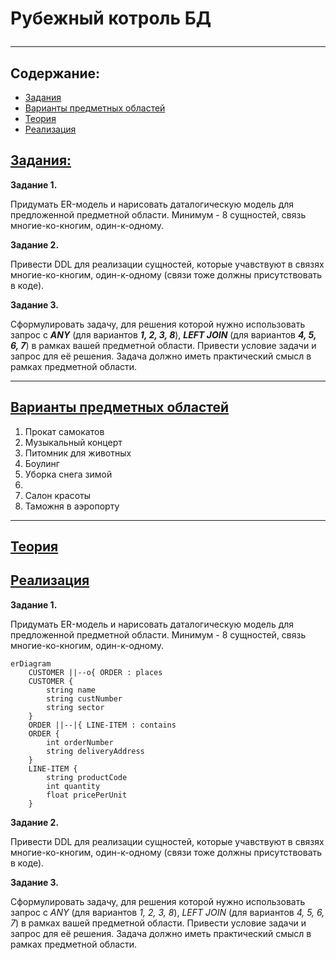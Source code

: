 # Рубежный котроль БД <hr>

## Содержание:
* [Задания](-tasks) 
* [Варианты предметных областей](-subject_area_options)
* [Теория](-theory)
* [Реализация](-realization) 

## [Задания:](#tasks)

**Задание 1.**

Придумать ER-модель и нарисовать даталогическую модель для предложенной предметной области. Минимум - 8 сущностей, связь многие-ко-кногим, один-к-одному.

**Задание 2.**

Привести DDL для реализации сущностей, которые учавствуют в связях многие-ко-кногим, один-к-одному (связи тоже должны присутствовать в коде).

**Задание 3.**

Сформулировать задачу, для решения которой нужно использовать запрос с ***ANY*** (для вариантов ***1, 2, 3, 8***), ***LEFT JOIN***
(для вариантов ***4, 5, 6, 7***) в рамках вашей предметной области.
Привести условие задачи и запрос для её решения. Задача должно иметь практический смысл в рамках предметной области.
<hr>

## [Варианты предметных областей](#subject_area_options)
1. Прокат самокатов<br>
2. Музыкальный концерт<br>
3. Питомник для животных<br>
4. Боулинг<br>
5. Уборка снега зимой<br>
6. <br>
7. Салон красоты <br>
8. Таможня в аэропорту<br>
<hr>

## [Теория](#theory)



## [Реализация](#realization) 

<b>Задание 1.</b>

<p>Придумать ER-модель и нарисовать даталогическую модель для предложенной предметной области. Минимум - 8 сущностей, связь многие-ко-кногим, один-к-одному.</p>

```mermaid
erDiagram
    CUSTOMER ||--o{ ORDER : places
    CUSTOMER {
        string name
        string custNumber
        string sector
    }
    ORDER ||--|{ LINE-ITEM : contains
    ORDER {
        int orderNumber
        string deliveryAddress
    }
    LINE-ITEM {
        string productCode
        int quantity
        float pricePerUnit
    }
```

<b>Задание 2.</b>

<p>Привести DDL для реализации сущностей, которые учавствуют в связях многие-ко-кногим, один-к-одному (связи тоже должны присутствовать в коде).</p>



<b>Задание 3.</b>

<p>Сформулировать задачу, для решения которой нужно использовать запрос с <i>ANY</i> (для вариантов <i>1, 2, 3, 8</i>)</span>, <i>LEFT JOIN</i>
(для вариантов <i>4, 5, 6, 7</i>) в рамках вашей предметной области.
Привести условие задачи и запрос для её решения. Задача должно иметь практический смысл в рамках предметной области.</p>
